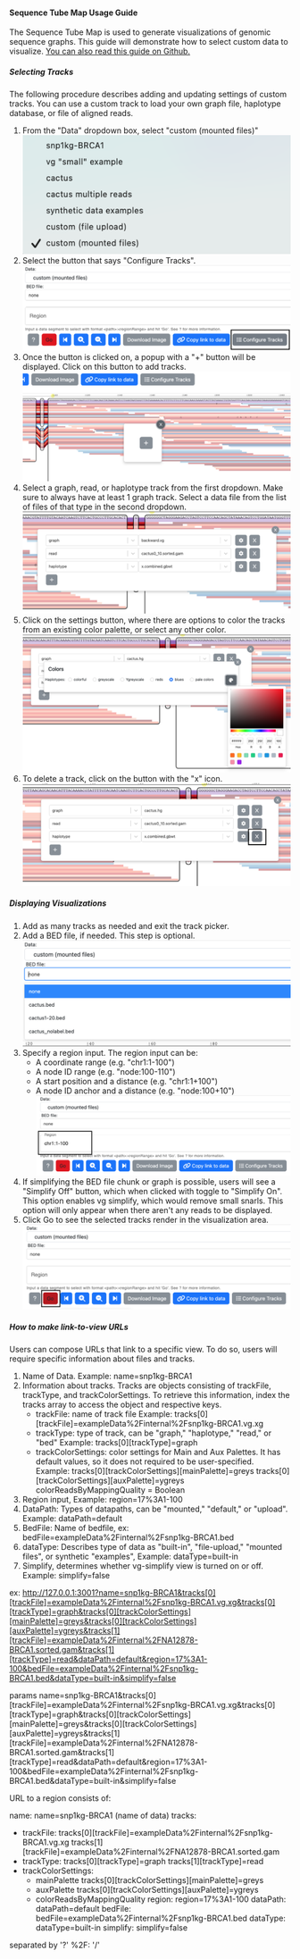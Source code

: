#### Sequence Tube Map Usage Guide
The Sequence Tube Map is used to generate visualizations of genomic sequence graphs. This guide will demonstrate how to select custom data to visualize. [You can also read this guide on Github.](https://github.com/vgteam/sequenceTubeMap/blob/master/public/help/help.md)


##### Selecting Tracks
The following procedure describes adding and updating settings of custom tracks. You can use a custom track to load your own graph file, haplotype database, or file of aligned reads.

1. From the "Data" dropdown box, select "custom (mounted files)"  
![Selecting Custom Files](helpGuideImages/img1.png)  
2. Select the button that says "Configure Tracks".  
![Configure Tracks Button](helpGuideImages/img2.png)
3. Once the button is clicked on, a popup with a "+" button will be displayed. Click on this button to add tracks.  
![Track Add Button](helpGuideImages/img3.png)  
4. Select a graph, read, or haplotype track from the first dropdown. Make sure to always have at least 1 graph track. Select a data file from the list of files of that type in the second dropdown.  
![Track Selection](helpGuideImages/img4.png)  
5. Click on the settings button, where there are options to color the tracks from an existing color palette, or select any other color.  
![Track Settings Button](helpGuideImages/img5.png)  
7. To delete a track, click on the button with the "x" icon.  
![Track Delete Button](helpGuideImages/img6.png)

##### Displaying Visualizations
1. Add as many tracks as needed and exit the track picker. 
2. Add a BED file, if needed. This step is optional.
![Bed File Selection](helpGuideImages/img7.png)
3. Specify a region input. The region input can be:
   * A coordinate range (e.g. "chr1:1-100")
   * A node ID range (e.g. "node:100-110")
   * A start position and a distance (e.g. "chr1:1+100")
   * A node ID anchor and a distance (e.g. "node:100+10")
![Region Input Options](helpGuideImages/img8.png)
4. If simplifying the BED file chunk or graph is possible, users will see a "Simplify Off" button, which when clicked with toggle to "Simplify On". This option enables vg simplify, which would remove small snarls. This option will only appear when there aren't any reads to be displayed. 
5. Click Go to see the selected tracks render in the visualization area.
![Go Button](helpGuideImages/img9.png)

##### How to make link-to-view URLs
Users can compose URLs that link to a specific view. To do so, users will require specific information about files and tracks.

1. Name of Data. Example: name=snp1kg-BRCA1
2. Information about tracks. Tracks are objects consisting of trackFile, trackType, and trackColorSettings. To retrieve this information, index the tracks array to access the object and respective keys.
   - trackFile: name of track file
     Example: tracks[0][trackFile]=exampleData%2Finternal%2Fsnp1kg-BRCA1.vg.xg
   - trackType: type of track, can be "graph," "haplotype," "read," or "bed"
     Example: tracks[0][trackType]=graph
   - trackColorSettings: color settings for Main and Aux Palettes. It has default values, so it does not required to be user-specified.   
     Example: tracks[0][trackColorSettings][mainPalette]=greys
         tracks[0][trackColorSettings][auxPalette]=ygreys
         colorReadsByMappingQuality = Boolean
3. Region input, Example: region=17%3A1-100
4. DataPath: Types of datapaths, can be "mounted," "default," or "upload". Example: dataPath=default
5. BedFile: Name of bedfile, ex: bedFile=exampleData%2Finternal%2Fsnp1kg-BRCA1.bed
6. dataType: Describes type of data as "built-in", "file-upload," "mounted files", or synthetic "examples", Example: dataType=built-in
7. Simplify, determines whether vg-simplify view is turned on or off. Example: simplify=false


ex: http://127.0.0.1:3001?name=snp1kg-BRCA1&tracks[0][trackFile]=exampleData%2Finternal%2Fsnp1kg-BRCA1.vg.xg&tracks[0][trackType]=graph&tracks[0][trackColorSettings][mainPalette]=greys&tracks[0][trackColorSettings][auxPalette]=ygreys&tracks[1][trackFile]=exampleData%2Finternal%2FNA12878-BRCA1.sorted.gam&tracks[1][trackType]=read&dataPath=default&region=17%3A1-100&bedFile=exampleData%2Finternal%2Fsnp1kg-BRCA1.bed&dataType=built-in&simplify=false

params  name=snp1kg-BRCA1&tracks[0][trackFile]=exampleData%2Finternal%2Fsnp1kg-BRCA1.vg.xg&tracks[0][trackType]=graph&tracks[0][trackColorSettings][mainPalette]=greys&tracks[0][trackColorSettings][auxPalette]=ygreys&tracks[1][trackFile]=exampleData%2Finternal%2FNA12878-BRCA1.sorted.gam&tracks[1][trackType]=read&dataPath=default&region=17%3A1-100&bedFile=exampleData%2Finternal%2Fsnp1kg-BRCA1.bed&dataType=built-in&simplify=false

URL to a region consists of:

name: name=snp1kg-BRCA1 (name of data)
tracks:
   - trackFile: 
      tracks[0][trackFile]=exampleData%2Finternal%2Fsnp1kg-BRCA1.vg.xg
      tracks[1][trackFile]=exampleData%2Finternal%2FNA12878-BRCA1.sorted.gam
   - trackType: 
      tracks[0][trackType]=graph
      tracks[1][trackType]=read
   - trackColorSettings: 
      - mainPalette
      tracks[0][trackColorSettings][mainPalette]=greys
      - auxPalette
      tracks[0][trackColorSettings][auxPalette]=ygreys
      - colorReadsByMappingQuality
region: region=17%3A1-100
dataPath: dataPath=default
bedFile: bedFile=exampleData%2Finternal%2Fsnp1kg-BRCA1.bed
dataType: dataType=built-in
simplify: simplify=false

separated by '?'
%2F: '/'